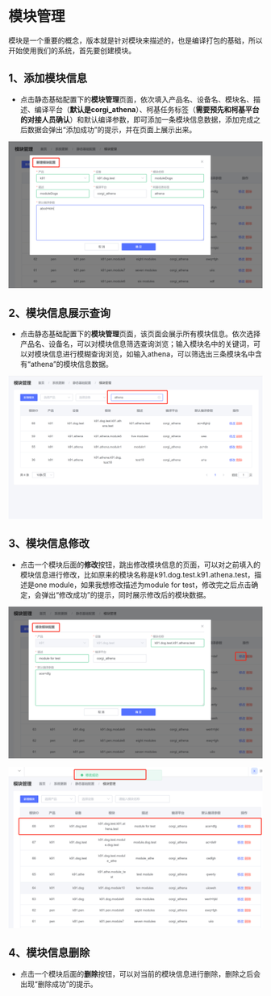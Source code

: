 # 模块管理

模块是一个重要的概念，版本就是针对模块来描述的，也是编译打包的基础，所以开始使用我们的系统，首先要创建模块。

## 1、添加模块信息

* 点击静态基础配置下的**模块管理**页面，依次填入产品名、设备名、模块名、描述、编译平台（**默认是corgi_athena**）、柯基任务标签（**需要预先和柯基平台的对接人员确认**）和默认编译参数，即可添加一条模块信息数据，添加完成之后数据会弹出“添加成功”的提示，并在页面上展示出来。

![添加模块信息图](..\resource\moduleImg\添加模块信息图.png)

## 2、模块信息展示查询

* 点击静态基础配置下的**模块管理**页面，该页面会展示所有模块信息。依次选择产品名、设备名，可以对模块信息筛选查询浏览；输入模块名中的关键词，可以对模块信息进行模糊查询浏览，如输入athena，可以筛选出三条模块名中含有“athena”的模块信息数据。

![模块信息筛选查询图](..\resource\moduleImg\模块信息筛选查询图.png)

## 3、模块信息修改

* 点击一个模块后面的**修改**按钮，跳出修改模块信息的页面，可以对之前填入的模块信息进行修改，比如原来的模块名称是k91.dog.test.k91.athena.test，描述是one module，如果我想修改描述为module for test，修改完之后点击确定，会弹出“修改成功”的提示，同时展示修改后的模块数据。

![模块信息修改图](..\resource\moduleImg\模块信息修改图.png)

![模块信息修改成功展示图](..\resource\moduleImg\模块信息修改成功展示.png)

## 4、模块信息删除

* 点击一个模块后面的**删除**按钮，可以对当前的模块信息进行删除，删除之后会出现“删除成功”的提示。

